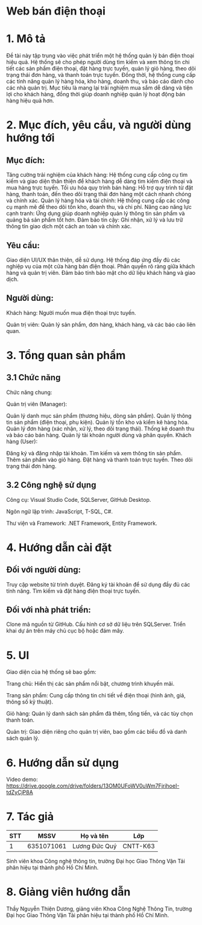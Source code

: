 # Web bán điện thoại

# 1. Mô tả
Đề tài này tập trung vào việc phát triển một hệ thống quản lý bán điện thoại hiệu quả. Hệ thống sẽ cho phép người dùng tìm kiếm và xem thông tin chi tiết các sản phẩm điện thoại, đặt hàng trực tuyến, quản lý giỏ hàng, theo dõi trạng thái đơn hàng, và thanh toán trực tuyến. Đồng thời, hệ thống cung cấp các tính năng quản lý hàng hóa, kho hàng, doanh thu, và báo cáo dành cho các nhà quản trị. Mục tiêu là mang lại trải nghiệm mua sắm dễ dàng và tiện lợi cho khách hàng, đồng thời giúp doanh nghiệp quản lý hoạt động bán hàng hiệu quả hơn.

# 2. Mục đích, yêu cầu, và người dùng hướng tới
## Mục đích:

Tăng cường trải nghiệm của khách hàng: Hệ thống cung cấp công cụ tìm kiếm và giao diện thân thiện để khách hàng dễ dàng tìm kiếm điện thoại và mua hàng trực tuyến.
Tối ưu hóa quy trình bán hàng: Hỗ trợ quy trình từ đặt hàng, thanh toán, đến theo dõi trạng thái đơn hàng một cách nhanh chóng và chính xác.
Quản lý hàng hóa và tài chính: Hệ thống cung cấp các công cụ mạnh mẽ để theo dõi tồn kho, doanh thu, và chi phí.
Nâng cao năng lực cạnh tranh: Ứng dụng giúp doanh nghiệp quản lý thông tin sản phẩm và quảng bá sản phẩm tốt hơn.
Đảm bảo tin cậy: Ghi nhận, xử lý và lưu trữ thông tin giao dịch một cách an toàn và chính xác.
## Yêu cầu:

Giao diện UI/UX thân thiện, dễ sử dụng.
Hệ thống đáp ứng đầy đủ các nghiệp vụ của một cửa hàng bán điện thoại.
Phân quyền rõ ràng giữa khách hàng và quản trị viên.
Đảm bảo tính bảo mật cho dữ liệu khách hàng và giao dịch.
## Người dùng:

Khách hàng: Người muốn mua điện thoại trực tuyến.

Quản trị viên: Quản lý sản phẩm, đơn hàng, khách hàng, và các báo cáo liên quan.
# 3. Tổng quan sản phẩm
## 3.1 Chức năng
Chức năng chung:

Quản trị viên (Manager):

Quản lý danh mục sản phẩm (thương hiệu, dòng sản phẩm).
Quản lý thông tin sản phẩm (điện thoại, phụ kiện).
Quản lý tồn kho và kiểm kê hàng hóa.
Quản lý đơn hàng (xác nhận, xử lý, theo dõi trạng thái).
Thống kê doanh thu và báo cáo bán hàng.
Quản lý tài khoản người dùng và phân quyền.
Khách hàng (User):

Đăng ký và đăng nhập tài khoản.
Tìm kiếm và xem thông tin sản phẩm.
Thêm sản phẩm vào giỏ hàng.
Đặt hàng và thanh toán trực tuyến.
Theo dõi trạng thái đơn hàng.
## 3.2 Công nghệ sử dụng
Công cụ: Visual Studio Code, SQLServer, GitHub Desktop.

Ngôn ngữ lập trình: JavaScript, T-SQL, C#.

Thư viện và Framework: .NET Framework, Entity Framework.
# 4. Hướng dẫn cài đặt
## Đối với người dùng:

Truy cập website từ trình duyệt.
Đăng ký tài khoản để sử dụng đầy đủ các tính năng.
Tìm kiếm và đặt hàng điện thoại trực tuyến.

## Đối với nhà phát triển:

Clone mã nguồn từ GitHub.
Cấu hình cơ sở dữ liệu trên SQLServer.
Triển khai dự án trên máy chủ cục bộ hoặc đám mây.
# 5. UI
Giao diện của hệ thống sẽ bao gồm:

Trang chủ: Hiển thị các sản phẩm nổi bật, chương trình khuyến mãi.

Trang sản phẩm: Cung cấp thông tin chi tiết về điện thoại (hình ảnh, giá, thông số kỹ thuật).

Giỏ hàng: Quản lý danh sách sản phẩm đã thêm, tổng tiền, và các tùy chọn thanh toán.

Quản trị: Giao diện riêng cho quản trị viên, bao gồm các biểu đồ và danh sách quản lý.
# 6. Hướng dẫn sử dụng
Video demo: https://drive.google.com/drive/folders/13OM0UFoWV0uWm7FjrihoeI-tdZyCjP8A
# 7. Tác giả
|STT|MSSV|Họ và tên|Lớp|
|---|----|---------|---|
|1|6351071061|Lương Đức Quý|CNTT-K63|

Sinh viên khoa Công nghệ thông tin, trường Đại học Giao Thông Vận Tải phân hiệu tại thành phố Hồ Chí Minh.
# 8. Giảng viên hướng dẫn
Thầy Nguyễn Thiện Dương, giảng viên Khoa Công Nghệ Thông Tin, 
trường Đại học Giao Thông Vận Tải phân hiệu tại thành phố Hồ Chí Minh.
